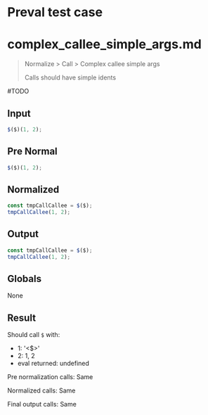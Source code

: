 # Preval test case

# complex_callee_simple_args.md

> Normalize > Call > Complex callee simple args
>
> Calls should have simple idents

#TODO

## Input

`````js filename=intro
$($)(1, 2);
`````

## Pre Normal

`````js filename=intro
$($)(1, 2);
`````

## Normalized

`````js filename=intro
const tmpCallCallee = $($);
tmpCallCallee(1, 2);
`````

## Output

`````js filename=intro
const tmpCallCallee = $($);
tmpCallCallee(1, 2);
`````

## Globals

None

## Result

Should call `$` with:
 - 1: '<$>'
 - 2: 1, 2
 - eval returned: undefined

Pre normalization calls: Same

Normalized calls: Same

Final output calls: Same
